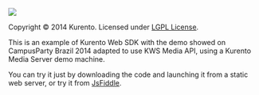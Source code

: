 [![][KurentoImage]][website]

Copyright © 2014 Kurento. Licensed under [LGPL License].

This is an example of Kurento Web SDK with the demo showed on CampusParty Brazil
2014 adapted to use KWS Media API, using a Kurento Media Server demo machine.

You can try it just by downloading the code and launching it from a static web
server, or try it from [JsFiddle](http://jsfiddle.net/gh/get/library/pure/kurento/kws-media-api/contents/example/brazil_demo_2).


[KurentoImage]: https://secure.gravatar.com/avatar/21a2a12c56b2a91c8918d5779f1778bf?s=120
[LGPL License]: http://www.gnu.org/licenses/lgpl-2.1.html
[website]: http://kurento.org
